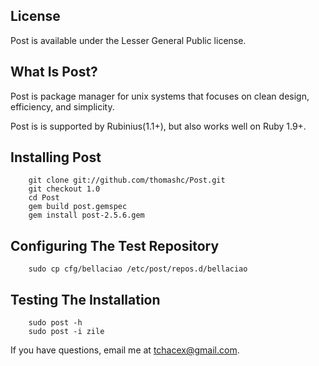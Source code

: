 ## License

Post is available under the Lesser General Public license.

## What Is Post?

Post is package manager for unix systems that focuses on clean design, efficiency, and simplicity.

Post is is supported by Rubinius(1.1+), but also works well on Ruby 1.9+.

## Installing Post

        git clone git://github.com/thomashc/Post.git
        git checkout 1.0
        cd Post
        gem build post.gemspec
        gem install post-2.5.6.gem

## Configuring The Test Repository

        sudo cp cfg/bellaciao /etc/post/repos.d/bellaciao

## Testing The Installation

        sudo post -h
        sudo post -i zile

If you have questions, email me at <tchacex@gmail.com>.
